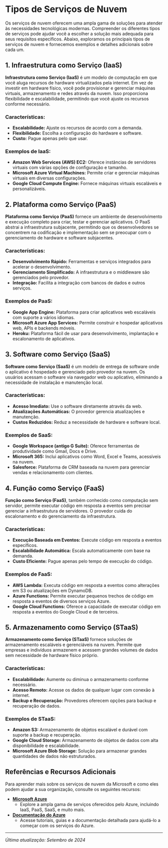# Tipos de Serviços de Nuvem

Os serviços de nuvem oferecem uma ampla gama de soluções para atender às necessidades tecnológicas modernas. Compreender os diferentes tipos de serviços pode ajudar você a escolher a solução mais adequada para seus requisitos específicos. Abaixo, exploramos os principais tipos de serviços de nuvem e fornecemos exemplos e detalhes adicionais sobre cada um.

## 1. **Infraestrutura como Serviço (IaaS)**

**Infraestrutura como Serviço (IaaS)** é um modelo de computação em que você aluga recursos de hardware virtualizados pela internet. Em vez de investir em hardware físico, você pode provisionar e gerenciar máquinas virtuais, armazenamento e redes através da nuvem. Isso proporciona flexibilidade e escalabilidade, permitindo que você ajuste os recursos conforme necessário.

### Características:
- **Escalabilidade:** Ajuste os recursos de acordo com a demanda.
- **Flexibilidade:** Escolha a configuração do hardware e software.
- **Custo:** Pague apenas pelo que usar.

### Exemplos de IaaS:
- **Amazon Web Services (AWS) EC2:** Oferece instâncias de servidores virtuais com várias opções de configuração e tamanho.
- **Microsoft Azure Virtual Machines:** Permite criar e gerenciar máquinas virtuais em diversas configurações.
- **Google Cloud Compute Engine:** Fornece máquinas virtuais escaláveis e personalizáveis.

## 2. **Plataforma como Serviço (PaaS)**

**Plataforma como Serviço (PaaS)** fornece um ambiente de desenvolvimento e execução completo para criar, testar e gerenciar aplicativos. O PaaS abstrai a infraestrutura subjacente, permitindo que os desenvolvedores se concentrem na codificação e implementação sem se preocupar com o gerenciamento de hardware e software subjacentes.

### Características:
- **Desenvolvimento Rápido:** Ferramentas e serviços integrados para acelerar o desenvolvimento.
- **Gerenciamento Simplificado:** A infraestrutura e o middleware são gerenciados pelo provedor.
- **Integração:** Facilita a integração com bancos de dados e outros serviços.

### Exemplos de PaaS:
- **Google App Engine:** Plataforma para criar aplicativos web escaláveis com suporte a vários idiomas.
- **Microsoft Azure App Services:** Permite construir e hospedar aplicativos web, APIs e backends móveis.
- **Heroku:** Plataforma fácil de usar para desenvolvimento, implantação e escalonamento de aplicativos.

## 3. **Software como Serviço (SaaS)**

**Software como Serviço (SaaS)** é um modelo de entrega de software onde o aplicativo é hospedado e gerenciado pelo provedor na nuvem. Os usuários acessam o software via navegador web ou aplicativo, eliminando a necessidade de instalação e manutenção local.

### Características:
- **Acesso Imediato:** Use o software diretamente através da web.
- **Atualizações Automáticas:** O provedor gerencia atualizações e manutenção.
- **Custos Reduzidos:** Reduz a necessidade de hardware e software local.

### Exemplos de SaaS:
- **Google Workspace (antigo G Suite):** Oferece ferramentas de produtividade como Gmail, Docs e Drive.
- **Microsoft 365:** Inclui aplicativos como Word, Excel e Teams, acessíveis na nuvem.
- **Salesforce:** Plataforma de CRM baseada na nuvem para gerenciar vendas e relacionamento com clientes.

## 4. **Função como Serviço (FaaS)**

**Função como Serviço (FaaS)**, também conhecido como computação sem servidor, permite executar código em resposta a eventos sem precisar gerenciar a infraestrutura de servidores. O provedor cuida do escalonamento e do gerenciamento da infraestrutura.

### Características:
- **Execução Baseada em Eventos:** Execute código em resposta a eventos específicos.
- **Escalabilidade Automática:** Escala automaticamente com base na demanda.
- **Custo Eficiente:** Pague apenas pelo tempo de execução do código.

### Exemplos de FaaS:
- **AWS Lambda:** Executa código em resposta a eventos como alterações em S3 ou atualizações em DynamoDB.
- **Azure Functions:** Permite executar pequenos trechos de código em resposta a eventos de diversos serviços Azure.
- **Google Cloud Functions:** Oferece a capacidade de executar código em resposta a eventos do Google Cloud e de terceiros.

## 5. **Armazenamento como Serviço (STaaS)**

**Armazenamento como Serviço (STaaS)** fornece soluções de armazenamento escaláveis e gerenciáveis na nuvem. Permite que empresas e indivíduos armazenem e acessem grandes volumes de dados sem necessidade de hardware físico próprio.

### Características:
- **Escalabilidade:** Aumente ou diminua o armazenamento conforme necessário.
- **Acesso Remoto:** Acesse os dados de qualquer lugar com conexão à internet.
- **Backup e Recuperação:** Provedores oferecem opções para backup e recuperação de dados.

### Exemplos de STaaS:
- **Amazon S3:** Armazenamento de objetos escalável e durável com suporte a backup e recuperação.
- **Google Cloud Storage:** Armazenamento de objetos de dados com alta disponibilidade e escalabilidade.
- **Microsoft Azure Blob Storage:** Solução para armazenar grandes quantidades de dados não estruturados.

## Referências e Recursos Adicionais

Para aprender mais sobre os serviços de nuvem da Microsoft e como eles podem ajudar a sua organização, consulte os seguintes recursos:

- **[Microsoft Azure](https://azure.microsoft.com)**
  - Explore a ampla gama de serviços oferecidos pelo Azure, incluindo IaaS, PaaS, SaaS, e muito mais.
- **[Documentação do Azure](https://docs.microsoft.com/azure)**
  - Acesse tutoriais, guias e a documentação detalhada para ajudá-lo a começar com os serviços do Azure.

---

*Última atualização: Setembro de 2024*
